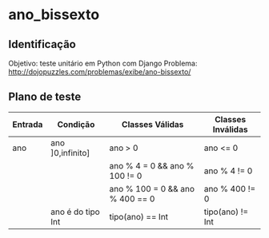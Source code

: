 # ano_bissexto

## Identificação

Objetivo: teste unitário em Python com Django
Problema: http://dojopuzzles.com/problemas/exibe/ano-bissexto/

## Plano de teste

| Entrada  | Condição | Classes Válidas | Classes Inválidas |
| ------------- | ------------- | ------------- | ------------- |
| ano           | ano ]0,infinito] | ano > 0 | ano <= 0 |
||| ano % 4 = 0 && ano % 100 != 0| ano % 4 != 0 |
||| ano % 100 = 0 && ano % 400 == 0| ano % 400 != 0 |
|| ano é do tipo Int | tipo(ano) == Int | tipo(ano) != Int |
